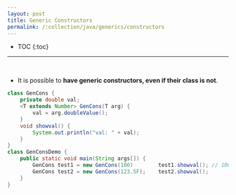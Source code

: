 ```yaml
---
layout: post
title: Generic Constructors
permalink: /:collection/java/generics/constructors
---
```


- TOC
{:toc}

<hr><br>

* It is possible to **have generic constructors, even if their class is not**.

```java
class GenCons {
    private double val;
    <T extends Number> GenCons(T arg) {
        val = arg.doubleValue();
    }
    void showval() {
        System.out.println("val: " + val);
    }
}
class GenConsDemo {
    public static void main(String args[]) {
        GenCons test1 = new GenCons(100)        test1.showval(); // 100.0
        GenCons test2 = new GenCons(123.5F);    test2.showval();
    }
}
```
